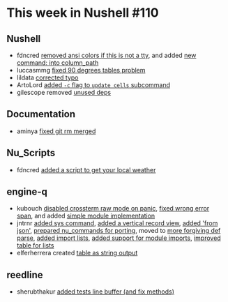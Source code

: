 # This week in Nushell #110

## Nushell

- fdncred [removed ansi colors if this is not a tty](https://github.com/nushell/nushell/pull/4058), and added [new command: into column_path](https://github.com/nushell/nushell/pull/4048)
- luccasmmg [fixed 90 degrees tables problem](https://github.com/nushell/nushell/pull/4043)
- lildata [corrected typo](https://github.com/nushell/nushell/pull/4040)
- ArtoLord [added `-c` flag to `update cells` subcommand](https://github.com/nushell/nushell/pull/4039)
- gilescope removed [unused deps](https://github.com/nushell/nushell/pull/4038)

## Documentation

- aminya [fixed git rm merged](https://github.com/nushell/nushell.github.io/pull/198)

## Nu_Scripts

- fdncred [added a script to get your local weather](https://github.com/nushell/nu_scripts/pull/98)

## engine-q

- kubouch [disabled crossterm raw mode on panic](https://github.com/nushell/engine-q/pull/79), [fixed wrong error span](https://github.com/nushell/engine-q/pull/71), and added [simple module implementation](https://github.com/nushell/engine-q/pull/69)
- jntrnr [added sys command](https://github.com/nushell/engine-q/pull/78), [added a vertical record view](https://github.com/nushell/engine-q/pull/77), [added 'from json'](https://github.com/nushell/engine-q/pull/76), [prepared nu_commands for porting](https://github.com/nushell/engine-q/pull/75), moved to [more forgiving def parse](https://github.com/nushell/engine-q/pull/73), [added import lists](https://github.com/nushell/engine-q/pull/72), [added support for module imports](https://github.com/nushell/engine-q/pull/70), [improved table for lists](https://github.com/nushell/engine-q/pull/68)
- elferherrera created [table as string output](https://github.com/nushell/engine-q/pull/66)

## reedline

- sherubthakur [added tests line buffer (and fix methods)](https://github.com/nushell/reedline/pull/150)
